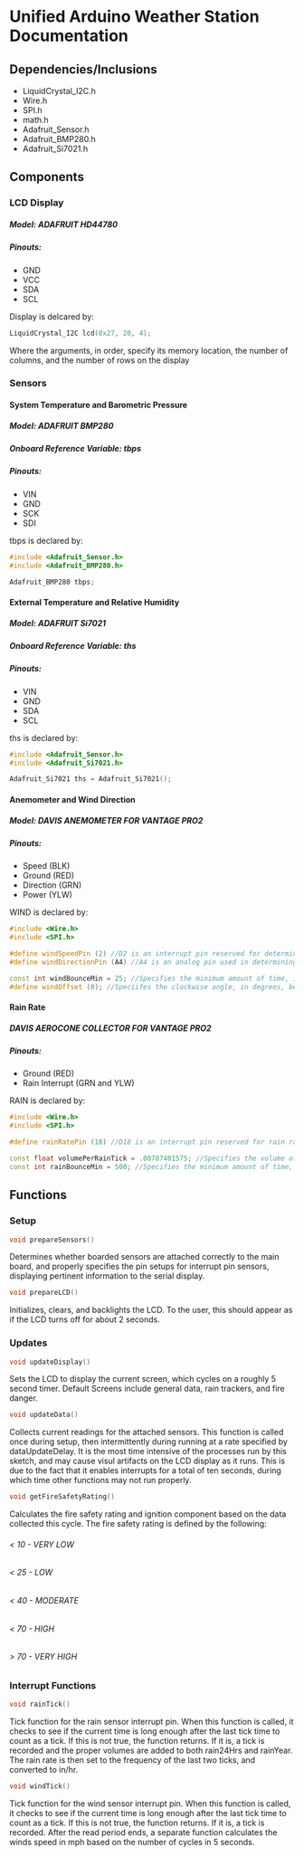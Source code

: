 # Unified Arduino Weather Station Documentation

## Dependencies/Inclusions

- LiquidCrystal_I2C.h
- Wire.h
- SPI.h
- math.h
- Adafruit_Sensor.h
- Adafruit_BMP280.h
- Adafruit_Si7021.h

## Components

### LCD Display
##### Model: ADAFRUIT HD44780
##### Pinouts:
- GND
- VCC
- SDA
- SCL

Display is delcared by:
```C++
LiquidCrystal_I2C lcd(0x27, 20, 4);
```
Where the arguments, in order, specify its memory location, the number of columns, and the number of rows on the display

### Sensors
#### System Temperature and Barometric Pressure
##### Model: ADAFRUIT BMP280
##### Onboard Reference Variable: tbps
##### Pinouts:
- VIN
- GND
- SCK
- SDI

tbps is declared by:
```C++
#include <Adafruit_Sensor.h>
#include <Adafruit_BMP280.h>

Adafruit_BMP280 tbps;
```

#### External Temperature and Relative Humidity
##### Model: ADAFRUIT Si7021
##### Onboard Reference Variable: ths
##### Pinouts:
- VIN
- GND
- SDA
- SCL

ths is declared by:
```C++
#include <Adafruit_Sensor.h>
#include <Adafruit_Si7021.h>

Adafruit_Si7021 ths = Adafruit_Si7021();
```


#### Anemometer and Wind Direction
##### Model: DAVIS ANEMOMETER FOR VANTAGE PRO2
##### Pinouts:
- Speed (BLK)
- Ground (RED)
- Direction (GRN)
- Power (YLW)

WIND is declared by:
```C++
#include <Wire.h>
#include <SPI.h>

#define windSpeedPin (2) //D2 is an interrupt pin reserved for determining wind speed
#define windDirectionPin (A4) //A4 is an analog pin used in determining wind direction

const int windBounceMin = 25; //Specifies the minimum amount of time, in milliseconds, that a wind cycle must take to be counted
#define windOffset (0); //Speciifes the clockwise angle, in degrees, between the support of the anemometer and the wind vane's resting direction
```

#### Rain Rate
##### DAVIS AEROCONE COLLECTOR FOR VANTAGE PRO2
##### Pinouts:
- Ground (RED)
- Rain Interrupt (GRN and YLW)

RAIN is declared by:
```C++
#include <Wire.h>
#include <SPI.h>

#define rainRatePin (18) //D18 is an interrupt pin reserved for rain rate calculations

const float volumePerRainTick = .00787401575; //Specifies the volume of water which will cause a tip in the rain sensor, should be calibrated
const int rainBounceMin = 500; //Specifies the minimum amount of time, in milliseconds, that a rain tick must wait after its predecessor to be counted
```

## Functions
### Setup

```C++
void prepareSensors()
```
 Determines whether boarded sensors are attached correctly to the main board, and properly specifies the pin setups for interrupt pin sensors, displaying pertinent information to the serial display.

```C++
void prepareLCD()
```
Initializes, clears, and backlights the LCD. To the user, this should appear as if the LCD turns off for about 2 seconds.

### Updates

```C++
void updateDisplay()
```
Sets the LCD to display the current screen, which cycles on a roughly 5 second timer. Default Screens include general data, rain trackers, and fire danger.

```C++
void updateData()
```
Collects current readings for the attached sensors. This function is called once during setup, then intermittently during running at a rate specified by dataUpdateDelay. It is the most time intensive of the processes run by this sketch, and may cause visul artifacts on the LCD display as it runs. This is due to the fact that it enables interrupts for a total of ten seconds, during which time other functions may not run properly.

```C++
void getFireSafetyRating()
```
Calculates the fire safety rating and ignition component based on the data collected this cycle. The fire safety rating is defined by the following:


###### < 10 - VERY LOW
###### < 25 - LOW
###### < 40 - MODERATE
###### < 70 - HIGH
###### > 70 - VERY HIGH

### Interrupt Functions

```C++
void rainTick()
```
Tick function for the rain sensor interrupt pin. When this function is called, it checks to see if the current time is long enough after the last tick time to count as a tick. If this is not true, the function returns. If it is, a tick is recorded and the proper volumes are added to both rain24Hrs and rainYear. The rain rate is then set to the frequency of the last two ticks, and converted to in/hr.

```C++
void windTick()
```
Tick function for the wind sensor interrupt pin. When this function is called, it checks to see if the current time is long enough after the last tick time to count as a tick. If this is not true, the function returns. If it is, a tick is recorded. After the read period ends, a separate function calculates the winds speed in mph based on the number of cycles in 5 seconds.
